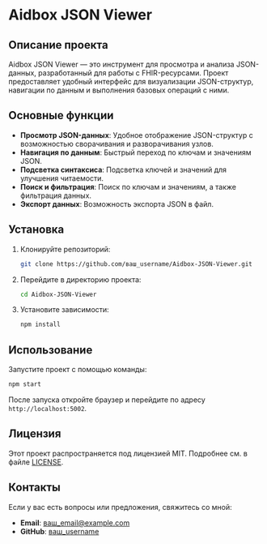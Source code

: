 # Aidbox JSON Viewer

## Описание проекта

Aidbox JSON Viewer — это инструмент для просмотра и анализа JSON-данных, разработанный для работы с FHIR-ресурсами. Проект предоставляет удобный интерфейс для визуализации JSON-структур, навигации по данным и выполнения базовых операций с ними.

## Основные функции

- **Просмотр JSON-данных**: Удобное отображение JSON-структур с возможностью сворачивания и разворачивания узлов.
- **Навигация по данным**: Быстрый переход по ключам и значениям JSON.
- **Подсветка синтаксиса**: Подсветка ключей и значений для улучшения читаемости.
- **Поиск и фильтрация**: Поиск по ключам и значениям, а также фильтрация данных.
- **Экспорт данных**: Возможность экспорта JSON в файл.

## Установка

1. Клонируйте репозиторий:
   ```bash
   git clone https://github.com/ваш_username/Aidbox-JSON-Viewer.git
   ```
2. Перейдите в директорию проекта:
   ```bash
   cd Aidbox-JSON-Viewer
   ```
3. Установите зависимости:
   ```bash
   npm install
   ```

## Использование

Запустите проект с помощью команды:

```bash
npm start
```

После запуска откройте браузер и перейдите по адресу `http://localhost:5002`.

## Лицензия

Этот проект распространяется под лицензией MIT. Подробнее см. в файле [LICENSE](LICENSE).

## Контакты

Если у вас есть вопросы или предложения, свяжитесь со мной:

- **Email**: ваш_email@example.com
- **GitHub**: [ваш_username](https://github.com/roman.pogorov@gmail.com)
